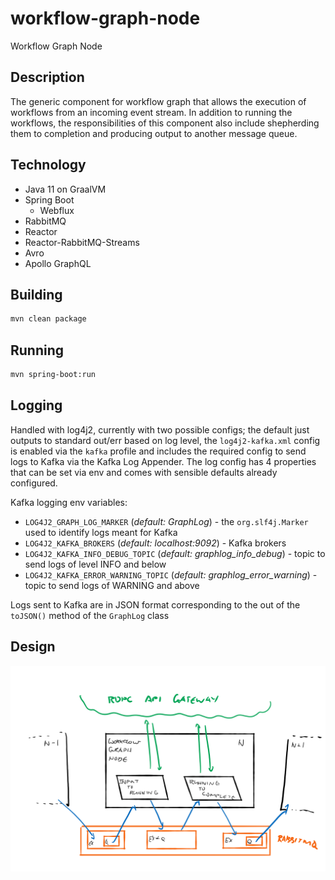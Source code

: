 # workflow-graph-node
Workflow Graph Node

## Description
The generic component for workflow graph that allows the execution of workflows from an incoming event stream.
In addition to running the workflows, the responsibilities of this component also include shepherding them to completion
and producing output to another message queue.  

## Technology
- Java 11 on GraalVM
- Spring Boot
    - Webflux
- RabbitMQ
- Reactor
- Reactor-RabbitMQ-Streams
- Avro
- Apollo GraphQL 

## Building
```bash
mvn clean package
```

## Running
```bash
mvn spring-boot:run
```

## Logging

Handled with log4j2, currently with two possible configs; the default just outputs to standard out/err based on log level, the `log4j2-kafka.xml` config is enabled via the `kafka` profile and includes the required config to send logs to Kafka via the Kafka Log Appender. The log config has 4 properties that can be set via env and comes with sensible defaults already configured.

Kafka logging env variables:
* `LOG4J2_GRAPH_LOG_MARKER` (*default: GraphLog*) - the `org.slf4j.Marker` used to identify logs meant for Kafka
* `LOG4J2_KAFKA_BROKERS` (*default: localhost:9092*) - Kafka brokers
* `LOG4J2_KAFKA_INFO_DEBUG_TOPIC` (*default: graphlog_info_debug*) - topic to send logs of level INFO and below
* `LOG4J2_KAFKA_ERROR_WARNING_TOPIC` (*default: graphlog_error_warning*) - topic to send logs of WARNING and above

Logs sent to Kafka are in JSON format corresponding to the out of the `toJSON()` method of the `GraphLog` class

## Design

![Design](Workflow-Graph-Node.png)